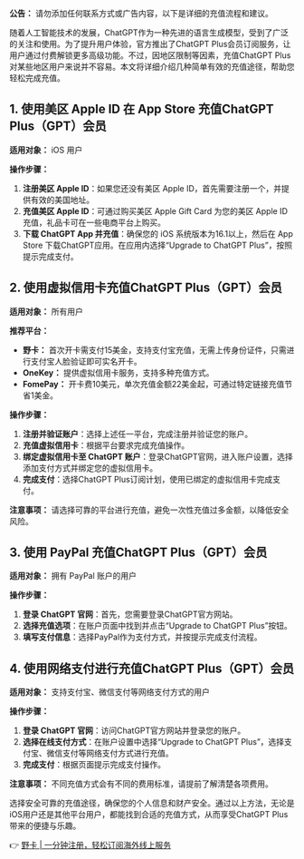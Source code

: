 **公告：**  请勿添加任何联系方式或广告内容，以下是详细的充值流程和建议。

随着人工智能技术的发展，ChatGPT作为一种先进的语言生成模型，受到了广泛的关注和使用。为了提升用户体验，官方推出了ChatGPT Plus会员订阅服务，让用户通过付费解锁更多高级功能。不过，因地区限制等因素，充值ChatGPT Plus对某些地区用户来说并不容易。本文将详细介绍几种简单有效的充值途径，帮助您轻松完成充值。

## 1. 使用美区 Apple ID 在 App Store 充值ChatGPT Plus（GPT）会员

**适用对象：** iOS 用户

**操作步骤：**

1. **注册美区 Apple ID**：如果您还没有美区 Apple ID，首先需要注册一个，并提供有效的美国地址。
2. **充值美区 Apple ID**：可通过购买美区 Apple Gift Card 为您的美区 Apple ID 充值，礼品卡可在一些电商平台上购买。
3. **下载 ChatGPT App 并充值**：确保您的 iOS 系统版本为16.1以上，然后在 App Store 下载ChatGPT应用。在应用内选择“Upgrade to ChatGPT Plus”，按照提示完成支付。

## 2. 使用虚拟信用卡充值ChatGPT Plus（GPT）会员

**适用对象：** 所有用户

**推荐平台：**

- **野卡：** 首次开卡需支付15美金，支持支付宝充值，无需上传身份证件，只需进行支付宝人脸验证即可实名开卡。
- **OneKey：** 提供虚拟信用卡服务，支持多种充值方式。
- **FomePay：** 开卡费10美元，单次充值金额22美金起，可通过特定链接充值节省1美金。

**操作步骤：**

1. **注册并验证账户**：选择上述任一平台，完成注册并验证您的账户。
2. **充值虚拟信用卡**：根据平台要求完成充值操作。
3. **绑定虚拟信用卡至 ChatGPT 账户**：登录ChatGPT官网，进入账户设置，选择添加支付方式并绑定您的虚拟信用卡。
4. **完成支付**：选择ChatGPT Plus订阅计划，使用已绑定的虚拟信用卡完成支付。

**注意事项：** 请选择可靠的平台进行充值，避免一次性充值过多金额，以降低安全风险。

## 3. 使用 PayPal 充值ChatGPT Plus（GPT）会员

**适用对象：** 拥有 PayPal 账户的用户

**操作步骤：**

1. **登录 ChatGPT 官网**：首先，您需要登录ChatGPT官方网站。
2. **选择充值选项**：在账户页面中找到并点击“Upgrade to ChatGPT Plus”按钮。
3. **填写支付信息**：选择PayPal作为支付方式，并按提示完成支付流程。

## 4. 使用网络支付进行充值ChatGPT Plus（GPT）会员

**适用对象：** 支持支付宝、微信支付等网络支付方式的用户

**操作步骤：**

1. **登录 ChatGPT 官网**：访问ChatGPT官方网站并登录您的账户。
2. **选择在线支付方式**：在账户设置中选择“Upgrade to ChatGPT Plus”，选择支付宝、微信支付等网络支付方式进行充值。
3. **完成支付**：根据页面提示完成支付操作。

**注意事项：** 不同充值方式会有不同的费用标准，请提前了解清楚各项费用。

选择安全可靠的充值途径，确保您的个人信息和财产安全。通过以上方法，无论是iOS用户还是其他平台用户，都能找到合适的充值方式，从而享受ChatGPT Plus带来的便捷与乐趣。

👉 [野卡 | 一分钟注册，轻松订阅海外线上服务](https://bit.ly/bewildcard)